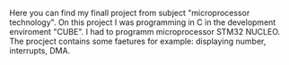 Here you can find my finall project from subject "microprocessor technology". On this project I was programming in C in the development enviroment "CUBE".
I had to programm microprocessor STM32 NUCLEO. The procject contains some faetures for example: displaying number, interrupts, DMA.
